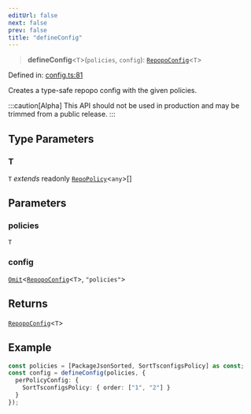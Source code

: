 ```yaml
---
editUrl: false
next: false
prev: false
title: "defineConfig"
---
```


> **defineConfig**\<`T`\>(`policies`, `config`): [`RepopoConfig`](/api/interfaces/repopoconfig/)\<`T`\>

Defined in: [config.ts:81](https://github.com/tylerbutler/tools-monorepo/blob/main/packages/repopo/src/config.ts#L81)

Creates a type-safe repopo config with the given policies.

:::caution[Alpha]
This API should not be used in production and may be trimmed from a public release.
:::

## Type Parameters

### T

`T` *extends* readonly [`RepoPolicy`](/api/interfaces/repopolicy/)\<`any`\>[]

## Parameters

### policies

`T`

### config

[`Omit`](https://www.typescriptlang.org/docs/handbook/utility-types.html#omittype-keys)\<[`RepopoConfig`](/api/interfaces/repopoconfig/)\<`T`\>, `"policies"`\>

## Returns

[`RepopoConfig`](/api/interfaces/repopoconfig/)\<`T`\>

## Example

```ts
const policies = [PackageJsonSorted, SortTsconfigsPolicy] as const;
const config = defineConfig(policies, {
  perPolicyConfig: {
    SortTsconfigsPolicy: { order: ["1", "2"] }
  }
});
```
